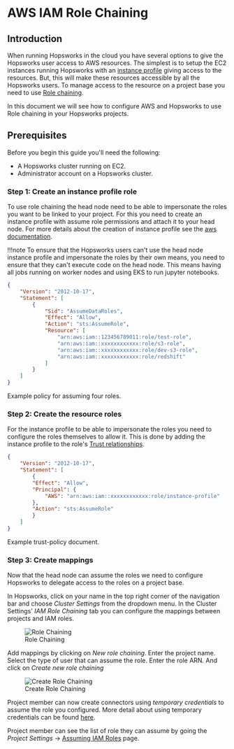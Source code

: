 # AWS IAM Role Chaining

## Introduction

When running Hopsworks in the cloud you have several options to give the Hopsworks user access to AWS resources. The simplest is to setup the EC2 instances running Hopsworks with an [instance profile](https://docs.aws.amazon.com/IAM/latest/UserGuide/id_roles_use_switch-role-ec2.html) giving access to the resources. But, this will make these resources accessible by all the Hopsworks users. To manage access to the resource on a project base you need to use [Role chaining](https://docs.aws.amazon.com/IAM/latest/UserGuide/id_roles_terms-and-concepts.html#iam-term-role-chaining).

In this document we will see how to configure AWS and Hopsworks to use Role chaining in your Hopsworks projects.

## Prerequisites
Before you begin this guide you'll need the following:

- A Hopsworks cluster running on EC2.
- Administrator account on a Hopsworks cluster.

### Step 1: Create an instance profile role
To use role chaining the head node need to be able to impersonate the roles you want to be linked to your project. For this you need to create an instance profile with assume role permissions and attach it to your head node. For more details about the creation of instance profile see the [aws documentation](https://docs.aws.amazon.com/IAM/latest/UserGuide/id_roles_use_switch-role-ec2.html). 


!!!note 
    To ensure that the Hopsworks users can't use the head node instance profile and impersonate the roles by their own means, you need to ensure that they can't execute code on the head node. This means having all jobs running on worker nodes and using EKS to run jupyter notebooks.

```json
{
    "Version": "2012-10-17",
    "Statement": [
        {
            "Sid": "AssumeDataRoles",
            "Effect": "Allow",
            "Action": "sts:AssumeRole",
            "Resource": [
                "arn:aws:iam::123456789011:role/test-role",
                "arn:aws:iam::xxxxxxxxxxxx:role/s3-role",
                "arn:aws:iam::xxxxxxxxxxxx:role/dev-s3-role",
                "arn:aws:iam::xxxxxxxxxxxx:role/redshift"
            ]
        }
    ]
}
```
<figcaption>Example policy for assuming four roles.</figcaption>

### Step 2: Create the resource roles
For the instance profile to be able to impersonate the roles you need to configure the roles themselves to allow it. This is done by adding the instance profile to the role's [Trust relationships](https://docs.aws.amazon.com/directoryservice/latest/admin-guide/edit_trust.html).

```json
{
    "Version": "2012-10-17",
    "Statement": [
        {
        "Effect": "Allow",
        "Principal": {
            "AWS": "arn:aws:iam::xxxxxxxxxxxx:role/instance-profile"
        },
        "Action": "sts:AssumeRole"
        }
    ]
}
```
<figcaption>Example trust-policy document.</figcaption>

### Step 3: Create mappings
Now that the head node can assume the roles we need to configure Hopsworks to delegate access to the roles on a project base.

In Hopsworks, click on your name in the top right corner of the navigation bar and choose _Cluster Settings_ from the dropdown menu.
In the Cluster Settings' _IAM Role Chaining_ tab you can configure the mappings between projects and IAM roles.

<figure>
  <img src="../../../assets/images/admin/iam-role/cluster-settings.png" alt="Role Chaining"/>
  <figcaption>Role Chaining</figcaption>
</figure>

Add mappings by clicking on *New role chaining*. Enter the project name. Select the type of user that can assume the role. Enter the role ARN. And click on *Create new role chaining*

<figure>
  <img src="../../../assets/images/admin/iam-role/new-role-chaining.png" alt="Create Role Chaining"/>
  <figcaption>Create Role Chaining</figcaption>
</figure>

Project member can now create connectors using *temporary credentials* to assume the role you configured. More detail about using temporary credentials can be found [here](../../user_guides/fs/storage_connector/creation/s3.md#temporary-credentials).

Project member can see the list of role they can assume by going the _Project Settings_ -> [Assuming IAM Roles](../../../user_guides/projects/iam_role/iam_role_chaining) page.
